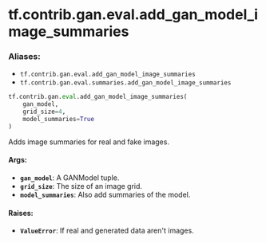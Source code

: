 <div itemscope itemtype="http://developers.google.com/ReferenceObject">
<meta itemprop="name" content="tf.contrib.gan.eval.add_gan_model_image_summaries" />
<meta itemprop="path" content="Stable" />
</div>

# tf.contrib.gan.eval.add_gan_model_image_summaries

### Aliases:

* `tf.contrib.gan.eval.add_gan_model_image_summaries`
* `tf.contrib.gan.eval.summaries.add_gan_model_image_summaries`

``` python
tf.contrib.gan.eval.add_gan_model_image_summaries(
    gan_model,
    grid_size=4,
    model_summaries=True
)
```

Adds image summaries for real and fake images.

#### Args:

* <b>`gan_model`</b>: A GANModel tuple.
* <b>`grid_size`</b>: The size of an image grid.
* <b>`model_summaries`</b>: Also add summaries of the model.


#### Raises:

* <b>`ValueError`</b>: If real and generated data aren't images.